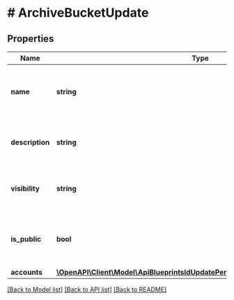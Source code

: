 # # ArchiveBucketUpdate

## Properties

Name | Type | Description | Notes
------------ | ------------- | ------------- | -------------
**name** | **string** | A name for the archive bucket. Must be globally unique. | [optional]
**description** | **string** | A description for the archive bucket | [optional]
**visibility** | **string** | Visibility - Set to public to allow all tenants | [optional] [default to 'private']
**is_public** | **bool** | Public URL - Set to true to allow anonymous access | [optional] [default to false]
**accounts** | [**\OpenAPI\Client\Model\ApiBlueprintsIdUpdatePermissionsResourcePermissionSites**](ApiBlueprintsIdUpdatePermissionsResourcePermissionSites.md) |  | [optional]

[[Back to Model list]](../../README.md#models) [[Back to API list]](../../README.md#endpoints) [[Back to README]](../../README.md)
